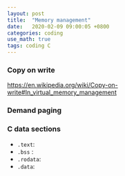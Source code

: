 ```yaml
---
layout: post
title:  "Memory management"
date:   2020-02-09 09:00:05 +0800
categories: coding
use_math: true
tags: coding C
---
```


### Copy on write

<a href="https://en.wikipedia.org/wiki/Copy-on-write#In_virtual_memory_management" target="_blank">https://en.wikipedia.org/wiki/Copy-on-write#In_virtual_memory_management</a>


### Demand paging



### C data sections
* `.text`: 
* `.bss` : 
* `.rodata`: 
* `.data`: 
